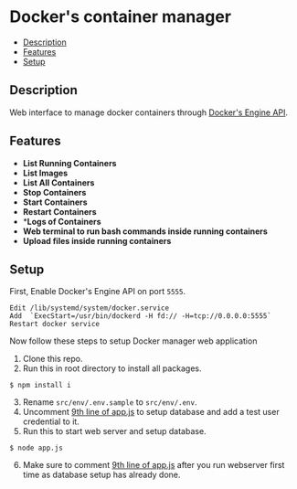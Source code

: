 # Docker's container manager

* [Description](#description)
* [Features](#features)
* [Setup](#setup)

## Description
Web interface to manage docker containers through [Docker's Engine API](https://docs.docker.com/engine/api/).

## Features

* **List Running Containers**
* **List Images**
* **List All Containers**
* **Stop Containers**
* **Start Containers**
* **Restart Containers**
* ***Logs of Containers**
* **Web terminal to run bash commands inside running containers**
* **Upload files inside running containers**

## Setup

First, Enable Docker's Engine API on port `5555`.
```
Edit /lib/systemd/system/docker.service
Add  `ExecStart=/usr/bin/dockerd -H fd:// -H=tcp://0.0.0.0:5555`
Restart docker service
```

Now follow these steps to setup Docker manager web application

1. Clone this repo.
2. Run this in root directory to install all packages.
```
$ npm install i
```
3. Rename `src/env/.env.sample` to `src/env/.env`.
4. Uncomment [9th line of app.js](https://github.com/tanweeralii/Container-Manager/blob/de8ef7aec6da5a00faac8cae4ef102549ef2ca8d/app.js#L9) to setup database and add a test user credential to it.
5. Run this to start web server and setup database.
```
$ node app.js
```
6. Make sure to comment [9th line of app.js](https://github.com/tanweeralii/Container-Manager/blob/de8ef7aec6da5a00faac8cae4ef102549ef2ca8d/app.js#L9) after you run webserver first time as database setup has already done.